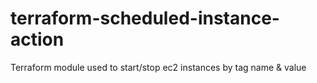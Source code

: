 # terraform-scheduled-instance-action
Terraform module used to start/stop ec2 instances by tag name &amp; value
